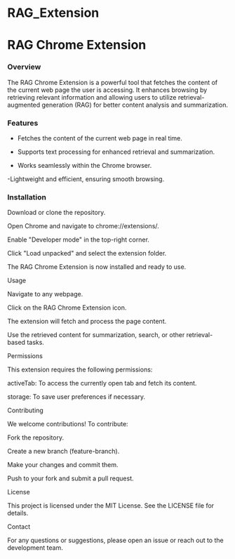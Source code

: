 # RAG_Extension

# RAG Chrome Extension

### Overview

The RAG Chrome Extension is a powerful tool that fetches the content of the current web page the user is accessing. It enhances browsing by retrieving relevant information and allowing users to utilize retrieval-augmented generation (RAG) for better content analysis and summarization.

### Features

- Fetches the content of the current web page in real time.

- Supports text processing for enhanced retrieval and summarization.

- Works seamlessly within the Chrome browser.

-Lightweight and efficient, ensuring smooth browsing.

### Installation

Download or clone the repository.

Open Chrome and navigate to chrome://extensions/.

Enable "Developer mode" in the top-right corner.

Click "Load unpacked" and select the extension folder.

The RAG Chrome Extension is now installed and ready to use.

Usage

Navigate to any webpage.

Click on the RAG Chrome Extension icon.

The extension will fetch and process the page content.

Use the retrieved content for summarization, search, or other retrieval-based tasks.

Permissions

This extension requires the following permissions:

activeTab: To access the currently open tab and fetch its content.

storage: To save user preferences if necessary.

Contributing

We welcome contributions! To contribute:

Fork the repository.

Create a new branch (feature-branch).

Make your changes and commit them.

Push to your fork and submit a pull request.

License

This project is licensed under the MIT License. See the LICENSE file for details.

Contact

For any questions or suggestions, please open an issue or reach out to the development team.
